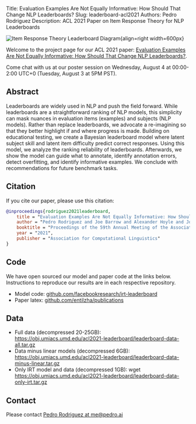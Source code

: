Title: Evaluation Examples Are Not Equally Informative: How Should That Change NLP Leaderboards?
Slug: leaderboard-acl2021
Authors: Pedro Rodriguez
Description: ACL 2021 Paper on Item Response Theory for NLP Leaderboards

![Item Response Theory Leaderboard Diagram](/static/images/leaderboard-irt.png){align=right width=600px}

Welcome to the project page for our ACL 2021 paper: [Evaluation Examples Are Not Equally Informative: How Should That Change NLP Leaderboards?](https://research.fb.com/publications/evaluation-examples-are-not-equally-informative-how-should-that-change-nlp-leaderboards/).

Come chat with us at our poster session on Wednesday, August 4 at 00:00-2:00 UTC+0 (Tuesday, August 3 at 5PM PST).

## Abstract

Leaderboards are widely used in NLP and push the field forward. While leaderboards are a straightforward ranking of NLP models, this simplicity can mask nuances in evaluation items (examples) and subjects (NLP models). Rather than replace leaderboards, we advocate a re-imagining so that they better highlight if and where progress is made. Building on educational testing, we create a Bayesian leaderboard model where latent subject skill and latent item difficulty predict correct responses. Using this model, we analyze the ranking reliability of leaderboards. Afterwards, we show the model can guide what to annotate, identify annotation errors, detect overfitting, and identify informative examples. We conclude with recommendations for future benchmark tasks.

## Citation

If you cite our paper, please use this citation:

```bib
@inproceedings{rodriguez2021leaderboard,
    title = "Evaluation Examples Are Not Equally Informative: How Should That Change NLP Leaderboards?",
    author = "Pedro Rodriguez and Joe Barrow and Alexander Hoyle and John P. Lalor and Robin Jia and Jordan Boyd-Graber",
    booktitle = "Proceedings of the 59th Annual Meeting of the Association for Computational Linguistics",
    year = "2021",
    publisher = "Association for Computational Linguistics"
}
```

## Code

We have open sourced our model and paper code at the links below.
Instructions to reproduce our results are in each respective repository.

* Model code: [github.com/facebookresearch/irt-leaderboard](https://github.com/facebookresearch/irt-leaderboard)
* Paper latex: [github.com/entilzha/publications](https://github.com/entilzha/publications)

## Data

* Full data (decompressed 20-25GB): https://obj.umiacs.umd.edu/acl2021-leaderboard/leaderboard-data-all.tar.gz
* Data minus linear models (decompressed 6GB): https://obj.umiacs.umd.edu/acl2021-leaderboard/leaderboard-data-minus-linear.tar.gz
* Only IRT model and data (decompressed 1GB): wget https://obj.umiacs.umd.edu/acl2021-leaderboard/leaderboard-data-only-irt.tar.gz

## Contact

Please contact <a target="_blank" href="mailto:me@pedro.ai">Pedro Rodriguez at me@pedro.ai</a>
